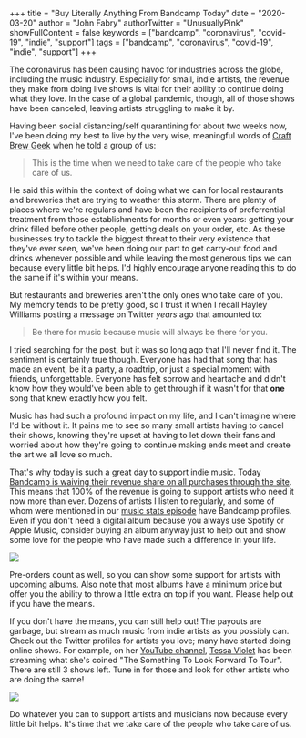 +++
title = "Buy Literally Anything From Bandcamp Today"
date = "2020-03-20"
author = "John Fabry"
authorTwitter = "UnusuallyPink"
showFullContent = false
keywords = ["bandcamp", "coronavirus", "covid-19", "indie", "support"]
tags = ["bandcamp", "coronavirus", "covid-19", "indie", "support"]
+++

The coronavirus has been causing havoc for industries across the globe, including the music industry. Especially for small, indie artists, the revenue they make from doing live shows is vital for their ability to continue doing what they love. In the case of a global pandemic, though, all of those shows have been canceled, leaving artists struggling to make it by.

Having been social distancing/self quarantining for about two weeks now, I've been doing my best to live by the very wise, meaningful words of [Craft Brew Geek](https://www.instagram.com/craftbrewgeek/) when he told a group of us:

> This is the time when we need to take care of the people who take care of us.

He said this within the context of doing what we can for local restaurants and breweries that are trying to weather this storm. There are plenty of places where we're regulars and have been the recipients of preferrential treatment from those establishments for months or even years: getting your drink filled before other people, getting deals on your order, etc. As these businesses try to tackle the biggest threat to their very existence that they've ever seen, we've been doing our part to get carry-out food and drinks whenever possible and while leaving the most generous tips we can because every little bit helps. I'd highly encourage anyone reading this to do the same if it's within your means.

But restaurants and breweries aren't the only ones who take care of you. My memory tends to be pretty good, so I trust it when I recall Hayley Williams posting a message on Twitter _years_ ago that amounted to:

> Be there for music because music will always be there for you.

I tried searching for the post, but it was so long ago that I'll never find it. The sentiment is certainly true though. Everyone has had that song that has made an event, be it a party, a roadtrip, or just a special moment with friends, unforgettable. Everyone has felt sorrow and heartache and didn't know how they would've been able to get through if it wasn't for that **one** song that knew exactly how you felt.

Music has had such a profound impact on my life, and I can't imagine where I'd be without it. It pains me to see so many small artists having to cancel their shows, knowing they're upset at having to let down their fans and worried about how they're going to continue making ends meet and create the art we all love so much.

That's why today is such a great day to support indie music. Today [Bandcamp is waiving their revenue share on all purchases through the site](https://daily.bandcamp.com/features/bandcamp-covid-19-fundraiser). This means that 100% of the revenue is going to support artists who need it now more than ever. Dozens of artists I listen to regularly, and some of whom were mentioned in our [music stats episode](https://www.unusually.pink/podcast/episode-18-end-of-year-music-stats) have Bandcamp profiles. Even if you don't need a digital album because you always use Spotify or Apple Music, consider buying an album anyway just to help out and show some love for the people who have made such a difference in your life.

![](/images/BuyLiterallyAnythingFromBandcampToday_music.jpeg)

Pre-orders count as well, so you can show some support for artists with upcoming albums. Also note that most albums have a minimum price but offer you the ability to throw a little extra on top if you want. Please help out if you have the means.

If you don't have the means, you can still help out! The payouts are garbage, but stream as much music from indie artists as you possibly can. Check out the Twitter profiles for artists you love; many have started doing online shows. For example, on her [YouTube channel](https://www.youtube.com/channel/UCOw4v1j3QnzH7X4krQAS7fg), [Tessa Violet](https://twitter.com/TessaViolet) has been streaming what she's coined "The Something To Look Forward To Tour". There are still 3 shows left. Tune in for those and look for other artists who are doing the same!

![](/images/BuyLiterallyAnythingFromBandcampToday_stlftt-768x1024.jpeg)

Do whatever you can to support artists and musicians now because every little bit helps. It's time that we take care of the people who take care of us.

